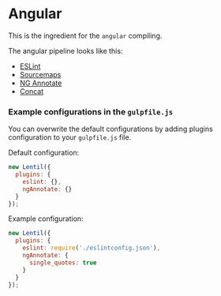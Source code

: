# Angular

This is the ingredient for the `angular` compiling.

The angular pipeline looks like this:

- [ESLint](https://www.npmjs.com/package/gulp-eslint)
- [Sourcemaps](https://www.npmjs.com/package/gulp-sourcemaps)
- [NG Annotate](https://www.npmjs.com/package/gulp-ng-annotate)
- [Concat](https://www.npmjs.com/package/gulp-concat)

### Example configurations in the `gulpfile.js`

You can overwrite the default configurations by adding plugins configuration to your `gulpfile.js` file.

Default configuration:
```js
new Lentil({
  plugins: {
    eslint: {},
    ngAnnotate: {}
  }
});
```

Example configuration:
```js
new Lentil({
  plugins: {
    eslint: require('./eslintconfig.json'),
    ngAnnotate: {
      single_quotes: true
    }
  }
});
```
